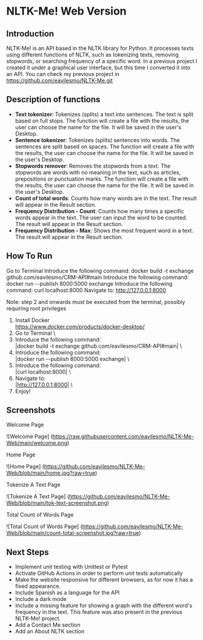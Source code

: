 # NLTK-Me! Web Version

## Introduction

NLTK-Me! is an API based in the NLTK library for Python. It processes texts using different functions of NLTK, such as tokenizing texts, removing stopwords, or searching frequency of a specific word. In a previous project I created it under a graphical user interface, but this time I converted it into an API. You can check my previous project in https://github.com/eavilesmo/NLTK-Me.git

## Description of functions

- **Text tokenizer**: Tokenizes (splits) a text into sentences. The text is split based on full stops. The function will create a file with the results, the user can choose the name for the file. It will be saved in the user's Desktop.
- **Sentence tokenizer**: Tokenizes (splits) sentences into words. The sentences are split based on spaces. The function will create a file with the results, the user can choose the name for the file. It will be saved in the user's Desktop.
- **Stopwords remover**: Removes the stopwords from a text. The stopwords are words with no meaning in the text, such as articles, prepositions or punctuation marks. The function will create a file with the results, the user can choose the name for the file. It will be saved in the user's Desktop.
- **Count of total words**: Counts how many words are in the text. The result will appear in the Result section.
- **Frequency Distribution - Count**: Counts how many times a specific words appear in the text. The user can input the word to be counted. The result will appear in the Result section.
- **Frequency Distribution - Max**: Shows the most frequent word in a text. The result will appear in the Result section.

## How To Run

Go to Terminal
Introduce the following command: docker build -t exchange github.com/eavilesmo/CRM-API#main
Introduce the following command: docker run --publish 8000:5000 exchange
Introduce the following command: curl localhost:8000
Navigate to: http://127.0.0.1:8000

Note: step 2 and onwards must be executed from the terminal, possibly requiring root privileges

1) Install Docker \
  https://www.docker.com/products/docker-desktop/
2) Go to Terminal \
3) Introduce the following command:  \
    |docker build -t exchange github.com/eavilesmo/CRM-API#main| \
4) Introduce the following command: \
    |docker run --publish 8000:5000 exchange| \
4) Introduce the following command: \
    |curl localhost:8000| \
5) Navigate to: \
    |http://127.0.0.1:8000| \
6) Enjoy!

## Screenshots

Welcome Page

![Welcome Page] (https://raw.githubusercontent.com/eavilesmo/NLTK-Me-Web/main/welcome.png)

Home Page

![Home Page] (https://github.com/eavilesmo/NLTK-Me-Web/blob/main/home.jpg?raw=true)

Tokenize A Text Page

![Tokenize A Text Page] (https://github.com/eavilesmo/NLTK-Me-Web/blob/main/tok-text-screenshot.png)

Total Count of Words Page

![Total Count of Words Page] (https://github.com/eavilesmo/NLTK-Me-Web/blob/main/count-total-screenshot.jpg?raw=true)

## Next Steps
- Implement unit testing with Unittest or Pytest
- Activate GitHub Actions in order to perform unit tests automatically
- Make the website responsive for different browsers, as for now it has a fixed appearance.
- Include Spanish as a language for the API
- Include a dark mode
- Include a missing feature for showing a graph with the different word's frequency in the text. This feature was also present in the previous NLTK-Me! project.
- Add a Contact Me section
- Add an About NLTK section
